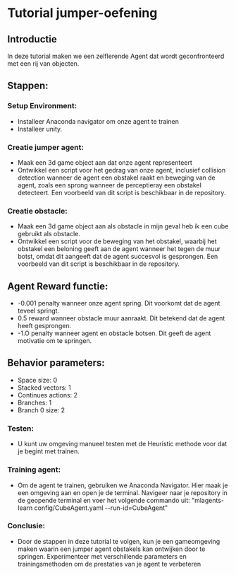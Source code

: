 # Tutorial jumper-oefening


## Introductie
In deze tutorial maken we een zelflerende Agent dat wordt geconfronteerd met een rij van objecten.

## Stappen:

### Setup Environment:
- Installeer Anaconda navigator om onze agent te trainen
- Installeer unity.

### Creatie jumper agent:
- Maak een 3d game object aan dat onze agent representeert
- Ontwikkel een script voor het gedrag van onze agent, inclusief collision detection wanneer de agent een obstakel raakt en beweging van de agent, zoals een sprong wanneer de perceptieray een obstakel detecteert. Een voorbeeld van dit script is beschikbaar in de repository.
  

### Creatie obstacle:
- Maak een 3d game object aan als obstacle in mijn geval heb ik een cube gebruikt als obstacle.
- Ontwikkel een script voor de beweging van het obstakel, waarbij het obstakel een beloning geeft aan de agent wanneer het tegen de muur botst, omdat dit aangeeft dat de agent succesvol is gesprongen. Een voorbeeld van dit script is beschikbaar in de repository.

## Agent Reward functie:
- -0.001 penalty wanneer onze agent spring. Dit voorkomt dat de agent teveel springt.
- 0.5 reward wanneer obstacle muur aanraakt. Dit betekend dat de agent heeft gesprongen.
- -1.O penalty wanneer agent en obstacle botsen. Dit geeft de agent motivatie om te springen.

## Behavior parameters:
- Space size: 0
- Stacked vectors: 1
- Continues actions: 2
- Branches: 1
- Branch 0 size: 2
### Testen:
- U kunt uw omgeving manueel testen met de Heuristic methode voor dat je begint met trainen.  
  
### Training agent: 
- Om de agent te trainen, gebruiken we Anaconda Navigator. Hier maak je een omgeving aan en open je de terminal. Navigeer naar je repository in de geopende terminal en voer het volgende commando uit: "mlagents-learn config/CubeAgent.yaml --run-id=CubeAgent"

### Conclusie:
- Door de stappen in deze tutorial te volgen, kun je een gameomgeving maken waarin een jumper agent obstakels kan ontwijken door te springen. Experimenteer met verschillende parameters en trainingsmethoden om de prestaties van je agent te verbeteren
